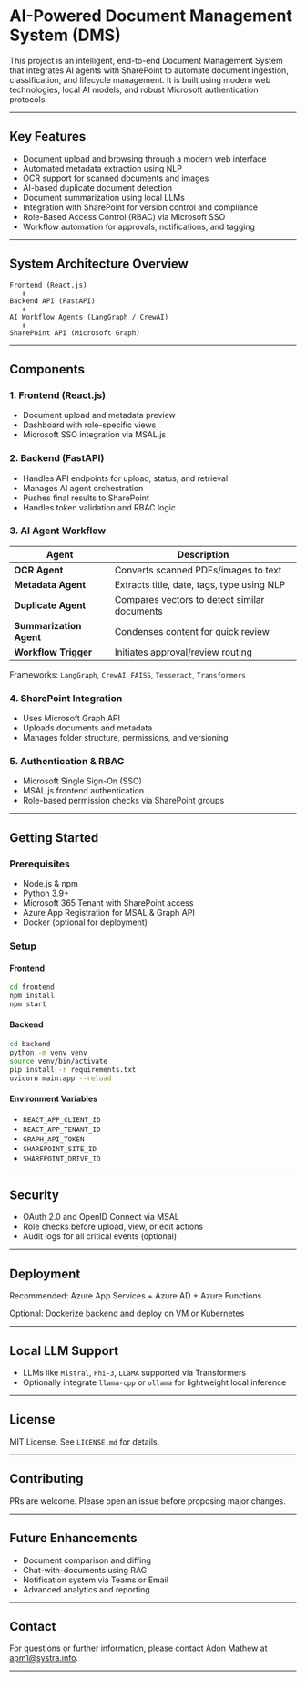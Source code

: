 # AI-Powered Document Management System (DMS)

This project is an intelligent, end-to-end Document Management System that integrates AI agents with SharePoint to automate document ingestion, classification, and lifecycle management. It is built using modern web technologies, local AI models, and robust Microsoft authentication protocols.

---

## Key Features

- Document upload and browsing through a modern web interface
- Automated metadata extraction using NLP
- OCR support for scanned documents and images
- AI-based duplicate document detection
- Document summarization using local LLMs
- Integration with SharePoint for version control and compliance
- Role-Based Access Control (RBAC) via Microsoft SSO
- Workflow automation for approvals, notifications, and tagging

---

## System Architecture Overview

```
Frontend (React.js)
   ↕
Backend API (FastAPI)
   ↕
AI Workflow Agents (LangGraph / CrewAI)
   ↕
SharePoint API (Microsoft Graph)
```

---

## Components

### 1. Frontend (React.js)
- Document upload and metadata preview
- Dashboard with role-specific views
- Microsoft SSO integration via MSAL.js

### 2. Backend (FastAPI)
- Handles API endpoints for upload, status, and retrieval
- Manages AI agent orchestration
- Pushes final results to SharePoint
- Handles token validation and RBAC logic

### 3. AI Agent Workflow
| Agent                  | Description                                      |
|------------------------|--------------------------------------------------|
| **OCR Agent**          | Converts scanned PDFs/images to text             |
| **Metadata Agent**     | Extracts title, date, tags, type using NLP       |
| **Duplicate Agent**    | Compares vectors to detect similar documents     |
| **Summarization Agent**| Condenses content for quick review               |
| **Workflow Trigger**   | Initiates approval/review routing                |

Frameworks: `LangGraph`, `CrewAI`, `FAISS`, `Tesseract`, `Transformers`

### 4. SharePoint Integration
- Uses Microsoft Graph API
- Uploads documents and metadata
- Manages folder structure, permissions, and versioning

### 5. Authentication & RBAC
- Microsoft Single Sign-On (SSO)
- MSAL.js frontend authentication
- Role-based permission checks via SharePoint groups

---

## Getting Started

### Prerequisites
- Node.js & npm
- Python 3.9+
- Microsoft 365 Tenant with SharePoint access
- Azure App Registration for MSAL & Graph API
- Docker (optional for deployment)

### Setup

#### Frontend
```bash
cd frontend
npm install
npm start
```

#### Backend
```bash
cd backend
python -m venv venv
source venv/bin/activate
pip install -r requirements.txt
uvicorn main:app --reload
```

#### Environment Variables
- `REACT_APP_CLIENT_ID`
- `REACT_APP_TENANT_ID`
- `GRAPH_API_TOKEN`
- `SHAREPOINT_SITE_ID`
- `SHAREPOINT_DRIVE_ID`

---

## Security

- OAuth 2.0 and OpenID Connect via MSAL
- Role checks before upload, view, or edit actions
- Audit logs for all critical events (optional)

---

## Deployment

Recommended: Azure App Services + Azure AD + Azure Functions

Optional: Dockerize backend and deploy on VM or Kubernetes

---

## Local LLM Support

- LLMs like `Mistral`, `Phi-3`, `LLaMA` supported via Transformers
- Optionally integrate `llama-cpp` or `ollama` for lightweight local inference

---

## License
MIT License. See `LICENSE.md` for details. 

---

## Contributing
PRs are welcome. Please open an issue before proposing major changes.

---

## Future Enhancements

- Document comparison and diffing
- Chat-with-documents using RAG
- Notification system via Teams or Email
- Advanced analytics and reporting

---

## Contact

For questions or further information, please contact Adon Mathew at apm1@systra.info.

---